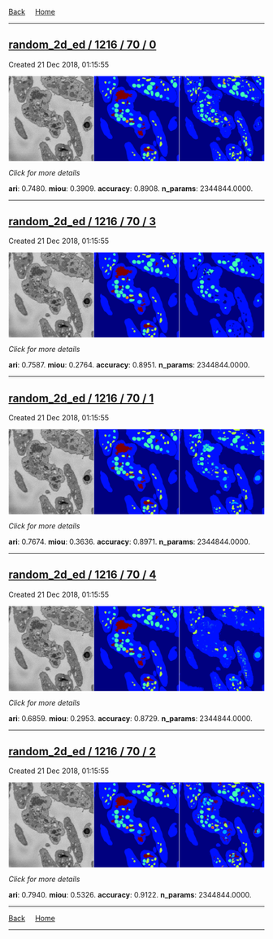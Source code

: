
[Back](..)&nbsp;&nbsp;&nbsp;&nbsp;&nbsp;[Home](https://leapmanlab.github.io/snapshots)

---

<div class="summary"><a href="0"><h2>random_2d_ed / 1216 / 70 / 0</h2></a><p>Created 21 Dec 2018, 01:15:55
</p><a href="0"><img src="0/media/summary.png" align="center"></a><p>
<i>Click for more details</i>
</p></div>

**ari**: 0.7480. **miou**: 0.3909. **accuracy**: 0.8908. **n_params**: 2344844.0000. 

---

<div class="summary"><a href="3"><h2>random_2d_ed / 1216 / 70 / 3</h2></a><p>Created 21 Dec 2018, 01:15:55
</p><a href="3"><img src="3/media/summary.png" align="center"></a><p>
<i>Click for more details</i>
</p></div>

**ari**: 0.7587. **miou**: 0.2764. **accuracy**: 0.8951. **n_params**: 2344844.0000. 

---

<div class="summary"><a href="1"><h2>random_2d_ed / 1216 / 70 / 1</h2></a><p>Created 21 Dec 2018, 01:15:55
</p><a href="1"><img src="1/media/summary.png" align="center"></a><p>
<i>Click for more details</i>
</p></div>

**ari**: 0.7674. **miou**: 0.3636. **accuracy**: 0.8971. **n_params**: 2344844.0000. 

---

<div class="summary"><a href="4"><h2>random_2d_ed / 1216 / 70 / 4</h2></a><p>Created 21 Dec 2018, 01:15:55
</p><a href="4"><img src="4/media/summary.png" align="center"></a><p>
<i>Click for more details</i>
</p></div>

**ari**: 0.6859. **miou**: 0.2953. **accuracy**: 0.8729. **n_params**: 2344844.0000. 

---

<div class="summary"><a href="2"><h2>random_2d_ed / 1216 / 70 / 2</h2></a><p>Created 21 Dec 2018, 01:15:55
</p><a href="2"><img src="2/media/summary.png" align="center"></a><p>
<i>Click for more details</i>
</p></div>

**ari**: 0.7940. **miou**: 0.5326. **accuracy**: 0.9122. **n_params**: 2344844.0000. 

---

[Back](..)&nbsp;&nbsp;&nbsp;&nbsp;&nbsp;[Home](https://leapmanlab.github.io/snapshots)

---